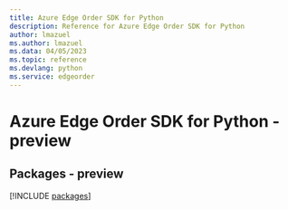 ```yaml
---
title: Azure Edge Order SDK for Python
description: Reference for Azure Edge Order SDK for Python
author: lmazuel
ms.author: lmazuel
ms.data: 04/05/2023
ms.topic: reference
ms.devlang: python
ms.service: edgeorder
---
```

# Azure Edge Order SDK for Python - preview
## Packages - preview
[!INCLUDE [packages](edge-order-index.md)]